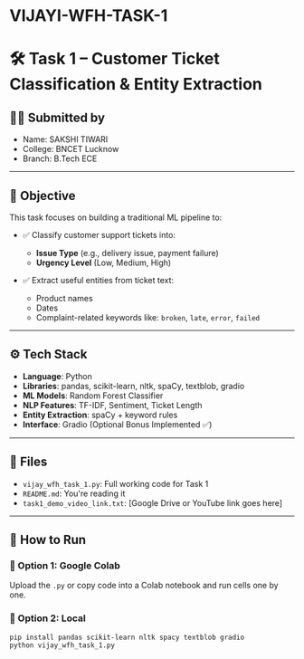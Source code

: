 # VIJAYI-WFH-TASK-1
# 🛠️ Task 1 – Customer Ticket Classification & Entity Extraction

## 👩‍💻 Submitted by
- Name: SAKSHI TIWARI
- College: BNCET Lucknow
- Branch: B.Tech ECE

---

## 🎯 Objective
This task focuses on building a traditional ML pipeline to:

- ✅ Classify customer support tickets into:
  - **Issue Type** (e.g., delivery issue, payment failure)
  - **Urgency Level** (Low, Medium, High)

- ✅ Extract useful entities from ticket text:
  - Product names
  - Dates
  - Complaint-related keywords like: `broken`, `late`, `error`, `failed`

---

## ⚙️ Tech Stack
- **Language**: Python
- **Libraries**: pandas, scikit-learn, nltk, spaCy, textblob, gradio
- **ML Models**: Random Forest Classifier
- **NLP Features**: TF-IDF, Sentiment, Ticket Length
- **Entity Extraction**: spaCy + keyword rules
- **Interface**: Gradio (Optional Bonus Implemented ✅)

---

## 📁 Files
- `vijay_wfh_task_1.py`: Full working code for Task 1
- `README.md`: You're reading it
- `task1_demo_video_link.txt`: [Google Drive or YouTube link goes here]

---

## 🚀 How to Run

### 🔹 Option 1: Google Colab
Upload the `.py` or copy code into a Colab notebook and run cells one by one.

### 🔹 Option 2: Local
```bash
pip install pandas scikit-learn nltk spacy textblob gradio
python vijay_wfh_task_1.py
